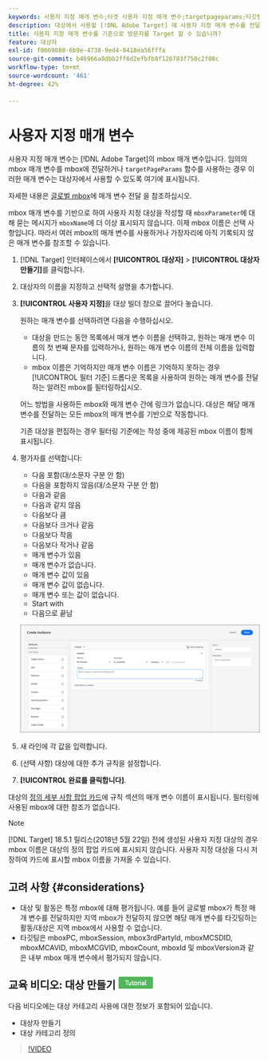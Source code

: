 ```yaml
---
keywords: 사용자 지정 매개 변수;타겟 사용자 지정 매개 변수;targetpageparams;타깃팅 mbox 매개 변수
description: 대상에서 사용할 [!DNL Adobe Target] 에 사용자 지정 매개 변수를 전달하는 방법을 알아봅니다.
title: 사용자 지정 매개 변수를 기준으로 방문자를 Target 할 수 있습니까?
feature: 대상자
exl-id: f0669888-6b9e-4738-9ed4-0418ea56fffa
source-git-commit: b46966a8dbb2ff6d2efbfb8f126783f750c2f08c
workflow-type: tm+mt
source-wordcount: '461'
ht-degree: 42%

---
```


# 사용자 지정 매개 변수

사용자 지정 매개 변수는 [!DNL Adobe Target]의 mbox 매개 변수입니다. 임의의 mbox 매개 변수를 mbox에 전달하거나 `targetPageParams` 함수를 사용하는 경우 이러한 매개 변수는 대상자에서 사용할 수 있도록 여기에 표시됩니다.

자세한 내용은 [글로벌 mbox](/help/c-implementing-target/c-implementing-target-for-client-side-web/t-mbox-download/c-understanding-global-mbox/pass-parameters-to-global-mbox.md)에 매개 변수 전달 을 참조하십시오.

mbox 매개 변수를 기반으로 하여 사용자 지정 대상을 작성할 때 `mboxParameter`에 대해 묻는 메시지가 `mboxName`에 더 이상 표시되지 않습니다. 이제 mbox 이름은 선택 사항입니다. 따라서 여러 mbox의 매개 변수를 사용하거나 가장자리에 아직 기록되지 않은 매개 변수를 참조할 수 있습니다.

1. [!DNL Target] 인터페이스에서 **[!UICONTROL 대상자]** > **[!UICONTROL 대상자 만들기]**&#x200B;를 클릭합니다.
1. 대상자의 이름을 지정하고 선택적 설명을 추가합니다.
1. **[!UICONTROL 사용자 지정]**&#x200B;을 대상 빌더 창으로 끌어다 놓습니다.

   원하는 매개 변수를 선택하려면 다음을 수행하십시오.

   * 대상을 만드는 동안 목록에서 매개 변수 이름을 선택하고, 원하는 매개 변수 이름의 첫 번째 문자를 입력하거나, 원하는 매개 변수 이름의 전체 이름을 입력합니다.
   * mbox 이름은 기억하지만 매개 변수 이름은 기억하지 못하는 경우 [!UICONTROL 필터 기준] 드롭다운 목록을 사용하여 원하는 매개 변수를 전달하는 알려진 mbox를 필터링하십시오.

   어느 방법을 사용하든 mbox와 매개 변수 간에 링크가 없습니다. 대상은 해당 매개 변수를 전달하는 모든 mbox의 매개 변수를 기반으로 작동합니다.

   기존 대상을 편집하는 경우 필터링 기준에는 작성 중에 제공된 mbox 이름이 함께 표시됩니다.

1. 평가자를 선택합니다:

   * 다음 포함(대/소문자 구분 안 함)
   * 다음을 포함하지 않음(대/소문자 구분 안 함)
   * 다음과 같음
   * 다음과 같지 않음
   * 다음보다 큼
   * 다음보다 크거나 같음
   * 다음보다 작음
   * 다음보다 작거나 같음
   * 매개 변수가 있음
   * 매개 변수가 없습니다.
   * 매개 변수 값이 있음
   * 매개 변수 값이 없습니다.
   * 매개 변수 또는 값이 없습니다.
   * Start with
   * 다음으로 끝남

   ![사용자 지정 매개 변수 대상](assets/custom.png)

1. 새 라인에 각 값을 입력합니다.
1. (선택 사항) 대상에 대한 추가 규칙을 설정합니다.
1. **[!UICONTROL 완료를 클릭합니다]**.

대상의 [정의 세부 사항 팝업 카드](/help/c-target/c-audiences/audiences.md#section_11B9C4A777E14D36BA1E925021945780)에 규칙 섹션의 매개 변수 이름이 표시됩니다. 필터링에 사용된 mbox에 대한 참조가 없습니다.

>[!NOTE]
>
>[!DNL Target] 18.5.1 릴리스(2018년 5월 22일) 전에 생성된 사용자 지정 대상의 경우 mbox 이름은 대상의 정의 팝업 카드에 표시되지 않습니다. 사용자 지정 대상을 다시 저장하여 카드에 표시할 mbox 이름을 가져올 수 있습니다.

## 고려 사항 {#considerations}

* 대상 및 활동은 특정 mbox에 대해 평가됩니다. 예를 들어 글로벌 mbox가 특정 매개 변수를 전달하지만 지역 mbox가 전달하지 않으면 해당 매개 변수를 타깃팅하는 활동/대상은 지역 mbox에서 사용할 수 없습니다.
* 타깃팅은 mboxPC, mboxSession, mbox3rdPartyId, mboxMCSDID, mboxMCAVID, mboxMCGVID, mboxCount, mboxId 및 mboxVersion과 같은 내부 mbox 매개 변수에서 평가되지 않습니다.

## 교육 비디오: 대상 만들기 ![자습서 배지](/help/assets/tutorial.png)

다음 비디오에는 대상 카테고리 사용에 대한 정보가 포함되어 있습니다.

* 대상자 만들기
* 대상 카테고리 정의

>[!VIDEO](https://video.tv.adobe.com/v/17392)
